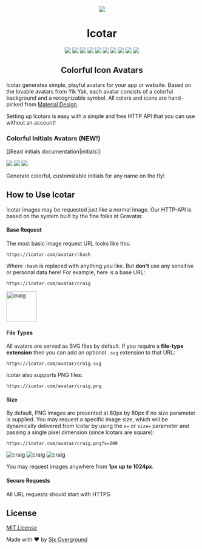 <p align="center"><img src="https://icotar.com/static/images/logo.png"></p>
<h1 align="center">Icotar</h1>

<p align="center">
    <img src="https://icotar.com/avatar/ba8s2zi2564zywrz.png?s=40">
    <img src="https://icotar.com/avatar/jmuha06nxn93tiyu.png?s=40">
    <img src="https://icotar.com/avatar/52occ56yj5nyxg8s.png?s=40">
    <img src="https://icotar.com/avatar/3rvoz9t3v1m15r6a.png?s=40">
    <img src="https://icotar.com/avatar/9f85j5ah3mlwiq0c.png?s=40">
    <img src="https://icotar.com/avatar/hndtrxlnd1c47zl6.png?s=40">
    <img src="https://icotar.com/avatar/pfqrcjfiojbsalf4.png?s=40">
    <img src="https://icotar.com/avatar/wcy3825im6a5oibn.png?s=40">
    <img src="https://icotar.com/avatar/uucs7oanalvd4lpb.png?s=40">
    <img src="https://icotar.com/avatar/q4pq5sbm13yy0yx9.png?s=40">
</p>

<h2 align="center"> Colorful Icon Avatars</h2>

Icotar generates simple, playful avatars for your app or website. Based on the lovable avatars from Yik Yak, each avatar consists of a colorful background and a recognizable symbol. All colors and icons are hand-picked from [Material Design](https://material.io/).

Setting up Icotars is easy with a simple and free HTTP API that you can use without an account!

### Colorful Initials Avatars (NEW!)
[[Read initials documentation|initials]]

<p>
    <img src="https://icotar.com/initials/Craig%20Phares.png?s=40">
    <img src="https://icotar.com/initials/Jake%20Sully.png?s=40">
    <img src="https://icotar.com/initials/Neytiri.png?s=40">
</p>

Generate colorful, customizable initials for any name on the fly!

## How to Use Icotar
Icotar images may be requested just like a normal image. Our HTTP-API is based on the system built by the fine folks at Gravatar.

#### Base Request
The most basic image request URL looks like this:
```
https://icotar.com/avatar/:hash
```
Where `:hash` is replaced with anything you like. But **don't** use any sensitive or personal data here! For example, here is a base URL:
```
https://icotar.com/avatar/craig
```
<img src="https://icotar.com/avatar/craig" width="80" height="80" alt="craig" title="craig">

#### File Types
All avatars are served as SVG files by default. If you require a **file-type extension** then you can add an optional `.svg` extension to that URL:
```
https://icotar.com/avatar/craig.svg
```
Icotar also supports PNG files:
```
https://icotar.com/avatar/craig.png
```

#### Size
By default, PNG images are presented at 80px by 80px if no size parameter is supplied. You may request a specific image size, which will be dynamically delivered from Icotar by using the `s=` or `size=` parameter and passing a single pixel dimension (since Icotars are square):
```
https://icotar.com/avatar/craig.png?s=200
```
![craig](https://icotar.com/avatar/craig.png?s=20 "craig")
![craig](https://icotar.com/avatar/craig.png?s=80 "craig")
![craig](https://icotar.com/avatar/craig.png?s=150 "craig")

You may request images anywhere from **1px up to 1024px**.

#### Secure Requests
All URL requests should start with HTTPS.

## License

[MIT License](https://opensource.org/licenses/MIT)

Made with ❤️ by [Six Overground](http://sixoverground.com)